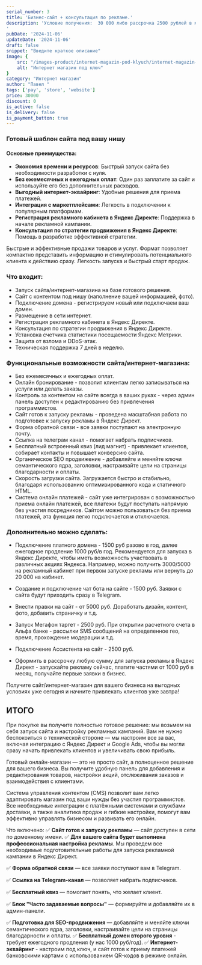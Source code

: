```yaml
---
serial_number: 3
title: 'Бизнес-сайт + консультация по рекламе.'
description: 'Условие получения:  30 000 либо рассрочка 2500 рублей в месяц!
'
pubDate: '2024-11-06'
updateDate: '2024-11-06'
draft: false
snippet: "Введите краткое описание"
image: {
    src: "/images-product/internet-magazin-pod-klyuch/internet-magazin-pod-klyuch.webp",
    alt: "Интернет магазин под ключ"
}
category: "Интернет магазин"
author: "Павел "
tags: ['pay', 'store', 'website']
price: 30000
discount: 0
is_active: false
is_delivery: false
is_payment_button: true
---
```

### Готовый шаблон сайта под вашу нишу

#### Основные преимущества:
- **Экономия времени и ресурсов**: Быстрый запуск сайта без необходимости разработки с нуля.
- **Без ежемесячных и ежегодных оплат**: Один раз заплатите за сайт и используйте его без дополнительных расходов.
- **Выгодный интернет-эквайринг**: Удобные решения для приема платежей.
- **Интеграция с маркетплейсами**: Легкость в подключении к популярным платформам.
- **Регистрация рекламного кабинета в Яндекс Директе**: Поддержка в начале рекламной кампании.
- **Консультация по стратегии продвижения в Яндекс Директе**: Помощь в разработке эффективной стратегии.

Быстрые и эффективные продажи товаров и услуг. Формат позволяет компактно представить информацию и стимулировать потенциального клиента к действию сразу. Легкость запуска и быстрый старт продаж.

### Что входит:
- Запуск сайта/интернет-магазина на базе готового решения.
- Сайт с контентом под нишу (наполнение вашей информацией, фото).
- Подключение домена - регистрируем новый или подключаем ваш домен.
- Размещение в сети интернет.
- Регистрация рекламного кабинета в Яндекс Директе.
- Консультация по стратегии продвижения в Яндекс Директе.
- Установка счетчика статистики посещаемости Яндекс Метрики.
- Защита от взлома и DDoS-атак.
- Техническая поддержка 7 дней в неделю.

### Функциональные возможности сайта/интернет-магазина:
- Без ежемесячных и ежегодных оплат.
- Онлайн бронирование - позволит клиентам легко записываться на услуги или делать заказы.
- Контроль за контентом на сайте всегда в ваших руках - через админ панель доступен к редактированию без привлечения программистов.
- Сайт готов к запуску рекламы - проведена масштабная работа по подготовке к запуску рекламы в Яндекс Директ.
- Форма обратной связи - все заявки поступают на электронную почту.
- Ссылка на телеграм канал - помогает набрать подписчиков.
- Бесплатный встроенный квиз (лид магнит) - привлекает клиентов, собирает контакты и повышает конверсию сайта.
- Органическое SEO продвижение - добавляйте и меняйте ключи семантического ядра, заголовки, настраивайте цели на страницы благодарности и оплаты.
- Скорость загрузки сайта. Загружается быстро и стабильно, благодаря использованию оптимизированного кода и статичного HTML.
- Система онлайн платежей - сайт уже интегрирован с возможностью приема онлайн платежей, все платежи будут поступать напрямую без участия посредников. Сайтом можно пользоваться без приема платежей, эта функция легко подключается и отключается.

### Дополнительно можно сделать:
- Подключение платного домена - 1500 руб разово в год, далее ежегодное продление 1000 руб/в год. Рекомендуется для запуска в Яндекс Директе, чтобы иметь возможность участвовать в различных акциях Яндекса. Например, можно получить 3000/5000 на рекламный кабинет при первом запуске рекламы или вернуть до 20 000 на кабинет.
  
- Создание и подключение чат бота на сайте - 1500 руб. Заявки с сайта будут приходить сразу в Telegram.

- Внести правки на сайт - от 5000 руб. Доработать дизайн, контент, фото, добавить страничку и т.д.

- Запуск Мегафон таргет - 2500 руб. При открытии расчетного счета в Альфа банке - рассылки SMS сообщений на определенное гео, время, прохождение модерации и т.д.

- Подключение Ассистента на сайт - 2500 руб.

- Оформить в рассрочку любую сумму для запуска рекламы в Яндекс Директ - запускайте рекламу сейчас, платите частями от 1000 руб в месяц, получайте первые заявки в бизнес.

Получите сайт/интернет-магазин для вашего бизнеса на выгодных условиях уже сегодня и начните привлекать клиентов уже завтра!

## ИТОГО

При покупке вы получите полностью готовое решение: мы возьмем на себя запуск сайта и настройку рекламных кампаний. Вам не нужно беспокоиться о технической стороне — мы настроим все за вас, включая интеграцию с Яндекс Директ и Google Ads, чтобы вы могли сразу начать привлекать клиентов и увеличивать свою прибыль.

Готовый онлайн-магазин — это не просто сайт, а полноценное решение для вашего бизнеса. Вы получите удобную панель для добавления и редактирования товаров, настройки акций, отслеживания заказов и взаимодействия с клиентами.

Система управления контентом (CMS) позволит вам легко адаптировать магазин под ваши нужды без участия программистов. Все необходимые интеграции с платёжными системами и службами доставки, а также аналитика продаж и гибкие настройки, помогут вам эффективно управлять бизнесом и развивать его онлайн.

Что включено:
✅ **Сайт готов к запуску рекламы** — сайт доступен в сети по доменному имени.
✅ **Для вашего сайта будет выполнена профессиональная настройка рекламы**. Мы проведем все необходимые подготовительные работы для запуска рекламной кампании в Яндекс Директ.

✅ **Форма обратной связи** — все заявки поступают вам в Telegram.

✅ **Ссылка на Telegram-канал** — позволяет набрать подписчиков.

✅ **Бесплатный квиз** — помогает понять, что желает клиент.

✅ **Блок "Часто задаваемые вопросы"** — формируйте и добавляйте их в админ-панели.

✅ **Подготовка для SEO-продвижения** — добавляйте и меняйте ключи семантического ядра, заголовки, настраивайте цели на страницы благодарности и оплаты.
✅ **Бесплатный домен второго уровня** - требует ежегодного продления (у нас 1000 руб/год).
✅ **Интернет-эквайринг** - настроим под ключ, и сайт готов к приему платежей банковскими картами с использованием QR-кодов в режиме онлайн.

